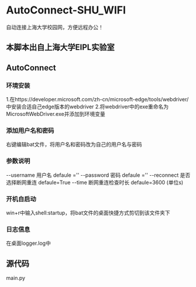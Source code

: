 # AutoConnect-SHU_WIFI
自动连接上海大学校园网，方便远程办公！

## 本脚本出自上海大学EIPL实验室

## AutoConnect
### 环境安装
1.在https://developer.microsoft.com/zh-cn/microsoft-edge/tools/webdriver/中安装合适自己edge版本的webdriver
2.将webdriver中的exe重命名为MicrosoftWebDriver.exe并添加到环境变量

### 添加用户名和密码
右键编辑bat文件，将用户名和密码改为自己的用户名与密码

### 参数说明
--username 用户名 defaule =''
--password 密码 defaule =''
--reconnect 是否选择断网重连 defaule=True
--time 断网重连检查时长 defaule=3600 (单位s)

### 开机自启动
win+r中输入shell:startup，将bat文件的桌面快捷方式剪切到该文件夹下

### 日志信息
在桌面logger.log中

## 源代码
main.py
